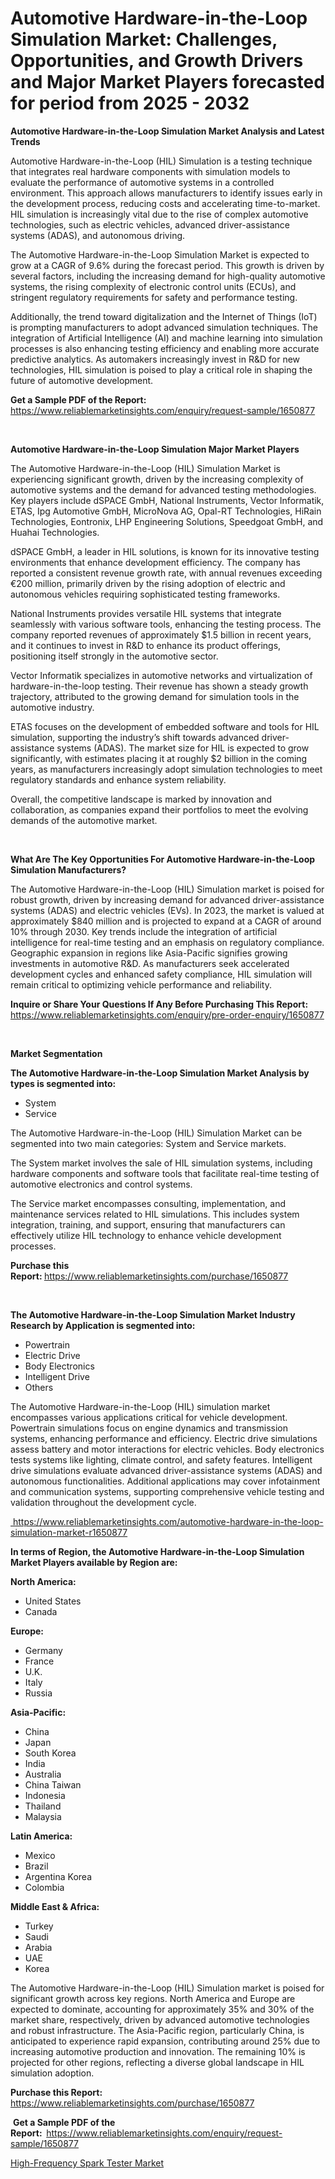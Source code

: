 <p><h1>Automotive Hardware-in-the-Loop Simulation Market: Challenges, Opportunities, and Growth Drivers and Major Market Players forecasted for period from 2025 - 2032</h1></p><p><strong>Automotive Hardware-in-the-Loop Simulation Market Analysis and Latest Trends</strong></p>
<p><p>Automotive Hardware-in-the-Loop (HIL) Simulation is a testing technique that integrates real hardware components with simulation models to evaluate the performance of automotive systems in a controlled environment. This approach allows manufacturers to identify issues early in the development process, reducing costs and accelerating time-to-market. HIL simulation is increasingly vital due to the rise of complex automotive technologies, such as electric vehicles, advanced driver-assistance systems (ADAS), and autonomous driving.</p><p>The Automotive Hardware-in-the-Loop Simulation Market is expected to grow at a CAGR of 9.6% during the forecast period. This growth is driven by several factors, including the increasing demand for high-quality automotive systems, the rising complexity of electronic control units (ECUs), and stringent regulatory requirements for safety and performance testing. </p><p>Additionally, the trend toward digitalization and the Internet of Things (IoT) is prompting manufacturers to adopt advanced simulation techniques. The integration of Artificial Intelligence (AI) and machine learning into simulation processes is also enhancing testing efficiency and enabling more accurate predictive analytics. As automakers increasingly invest in R&D for new technologies, HIL simulation is poised to play a critical role in shaping the future of automotive development.</p></p>
<p><strong>Get a Sample PDF of the Report:&nbsp;</strong> <a href="https://www.reliablemarketinsights.com/enquiry/request-sample/1650877?utm_campaign=2885&utm_medium=2&utm_source=Github&utm_content=ia&utm_term=23032025&utm_id=automotive-hardware-in-the-loop-simulation">https://www.reliablemarketinsights.com/enquiry/request-sample/1650877</a></p>
<p>&nbsp;</p>
<p><strong>Automotive Hardware-in-the-Loop Simulation Major Market Players</strong></p>
<p><p>The Automotive Hardware-in-the-Loop (HIL) Simulation Market is experiencing significant growth, driven by the increasing complexity of automotive systems and the demand for advanced testing methodologies. Key players include dSPACE GmbH, National Instruments, Vector Informatik, ETAS, Ipg Automotive GmbH, MicroNova AG, Opal-RT Technologies, HiRain Technologies, Eontronix, LHP Engineering Solutions, Speedgoat GmbH, and Huahai Technologies.</p><p>dSPACE GmbH, a leader in HIL solutions, is known for its innovative testing environments that enhance development efficiency. The company has reported a consistent revenue growth rate, with annual revenues exceeding €200 million, primarily driven by the rising adoption of electric and autonomous vehicles requiring sophisticated testing frameworks.</p><p>National Instruments provides versatile HIL systems that integrate seamlessly with various software tools, enhancing the testing process. The company reported revenues of approximately $1.5 billion in recent years, and it continues to invest in R&D to enhance its product offerings, positioning itself strongly in the automotive sector.</p><p>Vector Informatik specializes in automotive networks and virtualization of hardware-in-the-loop testing. Their revenue has shown a steady growth trajectory, attributed to the growing demand for simulation tools in the automotive industry.</p><p>ETAS focuses on the development of embedded software and tools for HIL simulation, supporting the industry’s shift towards advanced driver-assistance systems (ADAS). The market size for HIL is expected to grow significantly, with estimates placing it at roughly $2 billion in the coming years, as manufacturers increasingly adopt simulation technologies to meet regulatory standards and enhance system reliability.</p><p>Overall, the competitive landscape is marked by innovation and collaboration, as companies expand their portfolios to meet the evolving demands of the automotive market.</p></p>
<p>&nbsp;</p>
<p><strong>What Are The Key Opportunities For Automotive Hardware-in-the-Loop Simulation Manufacturers?</strong></p>
<p><p>The Automotive Hardware-in-the-Loop (HIL) Simulation market is poised for robust growth, driven by increasing demand for advanced driver-assistance systems (ADAS) and electric vehicles (EVs). In 2023, the market is valued at approximately $840 million and is projected to expand at a CAGR of around 10% through 2030. Key trends include the integration of artificial intelligence for real-time testing and an emphasis on regulatory compliance. Geographic expansion in regions like Asia-Pacific signifies growing investments in automotive R&D. As manufacturers seek accelerated development cycles and enhanced safety compliance, HIL simulation will remain critical to optimizing vehicle performance and reliability.</p></p>
<p><strong>Inquire or Share Your Questions If Any Before Purchasing This Report:</strong> <a href="https://www.reliablemarketinsights.com/enquiry/pre-order-enquiry/1650877?utm_campaign=2885&utm_medium=2&utm_source=Github&utm_content=ia&utm_term=23032025&utm_id=automotive-hardware-in-the-loop-simulation">https://www.reliablemarketinsights.com/enquiry/pre-order-enquiry/1650877</a></p>
<p>&nbsp;</p>
<p><strong>Market Segmentation</strong></p>
<p><strong>The Automotive Hardware-in-the-Loop Simulation Market Analysis by types is segmented into:</strong></p>
<p><ul><li>System</li><li>Service</li></ul></p>
<p><p>The Automotive Hardware-in-the-Loop (HIL) Simulation Market can be segmented into two main categories: System and Service markets. </p><p>The System market involves the sale of HIL simulation systems, including hardware components and software tools that facilitate real-time testing of automotive electronics and control systems. </p><p>The Service market encompasses consulting, implementation, and maintenance services related to HIL simulations. This includes system integration, training, and support, ensuring that manufacturers can effectively utilize HIL technology to enhance vehicle development processes.</p></p>
<p><strong>Purchase this Report:&nbsp;</strong><a href="https://www.reliablemarketinsights.com/purchase/1650877?utm_campaign=2885&utm_medium=2&utm_source=Github&utm_content=ia&utm_term=23032025&utm_id=automotive-hardware-in-the-loop-simulation">https://www.reliablemarketinsights.com/purchase/1650877</a></p>
<p>&nbsp;</p>
<p><strong>The Automotive Hardware-in-the-Loop Simulation Market Industry Research by Application is segmented into:</strong></p>
<p><ul><li>Powertrain</li><li>Electric Drive</li><li>Body Electronics</li><li>Intelligent Drive</li><li>Others</li></ul></p>
<p><p>The Automotive Hardware-in-the-Loop (HIL) simulation market encompasses various applications critical for vehicle development. Powertrain simulations focus on engine dynamics and transmission systems, enhancing performance and efficiency. Electric drive simulations assess battery and motor interactions for electric vehicles. Body electronics tests systems like lighting, climate control, and safety features. Intelligent drive simulations evaluate advanced driver-assistance systems (ADAS) and autonomous functionalities. Additional applications may cover infotainment and communication systems, supporting comprehensive vehicle testing and validation throughout the development cycle.</p></p>
<p><a href="https://www.reliablemarketinsights.com/automotive-hardware-in-the-loop-simulation-market-r1650877?utm_campaign=2885&utm_medium=2&utm_source=Github&utm_content=ia&utm_term=23032025&utm_id=automotive-hardware-in-the-loop-simulation">&nbsp;https://www.reliablemarketinsights.com/automotive-hardware-in-the-loop-simulation-market-r1650877</a></p>
<p><strong>In terms of Region, the Automotive Hardware-in-the-Loop Simulation Market Players available by Region are:</strong></p>
<p>
    <p> <strong> North America: </strong>
        <ul>
            <li>United States</li>
            <li>Canada</li>
        </ul>
        </p> 
    <p> <strong> Europe: </strong>
        <ul>
            <li>Germany</li>
            <li>France</li>
            <li>U.K.</li>
            <li>Italy</li>
            <li>Russia</li>
        </ul>
        </p> 
    <p> <strong> Asia-Pacific: </strong>
        <ul>
            <li>China</li>
            <li>Japan</li>
            <li>South Korea</li>
            <li>India</li>
            <li>Australia</li>
            <li>China Taiwan</li>
            <li>Indonesia</li>
            <li>Thailand</li>
            <li>Malaysia</li>
        </ul>
        </p> 
    <p> <strong> Latin America: </strong>
        <ul>
            <li>Mexico</li>
            <li>Brazil</li>
            <li>Argentina Korea</li>
            <li>Colombia</li>
        </ul>
        </p> 
    <p> <strong> Middle East & Africa: </strong>
        <ul>
            <li>Turkey</li>
            <li>Saudi</li>
            <li>Arabia</li>
            <li>UAE</li>
            <li>Korea</li>
        </ul>
    </p>
    </p>
<p><p>The Automotive Hardware-in-the-Loop (HIL) Simulation market is poised for significant growth across key regions. North America and Europe are expected to dominate, accounting for approximately 35% and 30% of the market share, respectively, driven by advanced automotive technologies and robust infrastructure. The Asia-Pacific region, particularly China, is anticipated to experience rapid expansion, contributing around 25% due to increasing automotive production and innovation. The remaining 10% is projected for other regions, reflecting a diverse global landscape in HIL simulation adoption.</p></p>
<p><strong>Purchase this Report: </strong><a href="https://www.reliablemarketinsights.com/purchase/1650877?utm_campaign=2885&utm_medium=2&utm_source=Github&utm_content=ia&utm_term=23032025&utm_id=automotive-hardware-in-the-loop-simulation">https://www.reliablemarketinsights.com/purchase/1650877</a></p>
<p>&nbsp;<strong>Get a Sample PDF of the Report:&nbsp;&nbsp;</strong><a href="https://www.reliablemarketinsights.com/enquiry/request-sample/1650877?utm_campaign=2885&utm_medium=2&utm_source=Github&utm_content=ia&utm_term=23032025&utm_id=automotive-hardware-in-the-loop-simulation">https://www.reliablemarketinsights.com/enquiry/request-sample/1650877</a></p>
<p><strong></strong></p>
<p><p><a href="https://github.com/berbelsagwan/Market-Research-Report-List-1/blob/main/high-frequency-spark-tester-market.md?utm_campaign=2885&utm_medium=2&utm_source=Github&utm_content=ia&utm_term=23032025&utm_id=automotive-hardware-in-the-loop-simulation">High-Frequency Spark Tester Market</a></p></p>